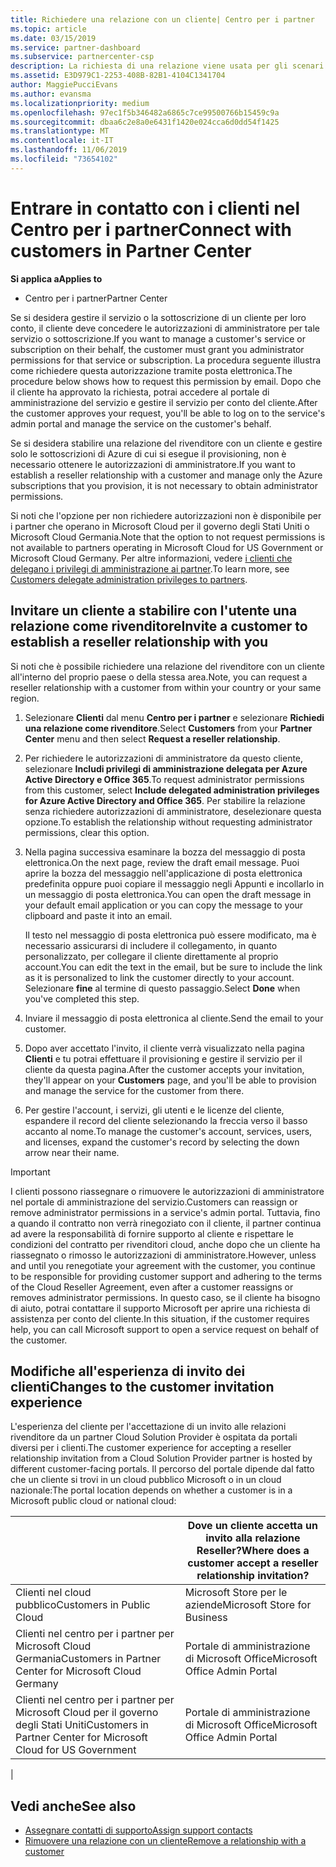 ```yaml
---
title: Richiedere una relazione con un cliente| Centro per i partner
ms.topic: article
ms.date: 03/15/2019
ms.service: partner-dashboard
ms.subservice: partnercenter-csp
description: La richiesta di una relazione viene usata per gli scenari multipartner e multicanale. È anche utile se un cliente rimuove i tuoi privilegi di amministratore delegato e devi ripristinarli per effettuare il provisioning o fornire supporto.
ms.assetid: E3D979C1-2253-408B-82B1-4104C1341704
author: MaggiePucciEvans
ms.author: evansma
ms.localizationpriority: medium
ms.openlocfilehash: 97ec1f5b346482a6865c7ce99500766b15459c9a
ms.sourcegitcommit: dbaa6c2e8a0e6431f1420e024cca6d0dd54f1425
ms.translationtype: MT
ms.contentlocale: it-IT
ms.lasthandoff: 11/06/2019
ms.locfileid: "73654102"
---
```

# <a name="connect-with-customers-in-partner-center"></a><span data-ttu-id="59fdf-104">Entrare in contatto con i clienti nel Centro per i partner</span><span class="sxs-lookup"><span data-stu-id="59fdf-104">Connect with customers in Partner Center</span></span>

<span data-ttu-id="59fdf-105">**Si applica a**</span><span class="sxs-lookup"><span data-stu-id="59fdf-105">**Applies to**</span></span>

-  <span data-ttu-id="59fdf-106">Centro per i partner</span><span class="sxs-lookup"><span data-stu-id="59fdf-106">Partner Center</span></span>

<span data-ttu-id="59fdf-107">Se si desidera gestire il servizio o la sottoscrizione di un cliente per loro conto, il cliente deve concedere le autorizzazioni di amministratore per tale servizio o sottoscrizione.</span><span class="sxs-lookup"><span data-stu-id="59fdf-107">If you want to manage a customer's service or subscription on their behalf, the customer must grant you administrator permissions for that service or subscription.</span></span> <span data-ttu-id="59fdf-108">La procedura seguente illustra come richiedere questa autorizzazione tramite posta elettronica.</span><span class="sxs-lookup"><span data-stu-id="59fdf-108">The procedure below shows how to request this permission by email.</span></span> <span data-ttu-id="59fdf-109">Dopo che il cliente ha approvato la richiesta, potrai accedere al portale di amministrazione del servizio e gestire il servizio per conto del cliente.</span><span class="sxs-lookup"><span data-stu-id="59fdf-109">After the customer approves your request, you'll be able to log on to the service's admin portal and manage the service on the customer's behalf.</span></span>

<span data-ttu-id="59fdf-110">Se si desidera stabilire una relazione del rivenditore con un cliente e gestire solo le sottoscrizioni di Azure di cui si esegue il provisioning, non è necessario ottenere le autorizzazioni di amministratore.</span><span class="sxs-lookup"><span data-stu-id="59fdf-110">If you want to establish a reseller relationship with a customer and manage only the Azure subscriptions that you provision, it is not necessary to obtain administrator permissions.</span></span>

<span data-ttu-id="59fdf-111">Si noti che l'opzione per non richiedere autorizzazioni non è disponibile per i partner che operano in Microsoft Cloud per il governo degli Stati Uniti o Microsoft Cloud Germania.</span><span class="sxs-lookup"><span data-stu-id="59fdf-111">Note that the option to not request permissions is not available to partners operating in Microsoft Cloud for US Government or Microsoft Cloud Germany.</span></span> <span data-ttu-id="59fdf-112">Per altre informazioni, vedere [i clienti che delegano i privilegi di amministrazione ai partner](https://docs.microsoft.com/partner-center/customers_revoke_admin_privileges).</span><span class="sxs-lookup"><span data-stu-id="59fdf-112">To learn more, see [Customers delegate administration privileges to partners](https://docs.microsoft.com/partner-center/customers_revoke_admin_privileges).</span></span>


## <a name="invite-a-customer-to-establish-a-reseller-relationship-with-you"></a><span data-ttu-id="59fdf-113">Invitare un cliente a stabilire con l'utente una relazione come rivenditore</span><span class="sxs-lookup"><span data-stu-id="59fdf-113">Invite a customer to establish a reseller relationship with you</span></span>

<span data-ttu-id="59fdf-114">Si noti che è possibile richiedere una relazione del rivenditore con un cliente all'interno del proprio paese o della stessa area.</span><span class="sxs-lookup"><span data-stu-id="59fdf-114">Note, you can request a reseller relationship with a customer from within your country or your same region.</span></span>

1.  <span data-ttu-id="59fdf-115">Selezionare **Clienti** dal menu **Centro per i partner** e selezionare **Richiedi una relazione come rivenditore**.</span><span class="sxs-lookup"><span data-stu-id="59fdf-115">Select **Customers** from your **Partner Center** menu and then select **Request a reseller relationship**.</span></span>

2.  <span data-ttu-id="59fdf-116">Per richiedere le autorizzazioni di amministratore da questo cliente, selezionare **Includi privilegi di amministrazione delegata per Azure Active Directory e Office 365**.</span><span class="sxs-lookup"><span data-stu-id="59fdf-116">To request administrator permissions from this customer, select **Include delegated administration privileges for Azure Active Directory and Office 365**.</span></span> <span data-ttu-id="59fdf-117">Per stabilire la relazione senza richiedere autorizzazioni di amministratore, deselezionare questa opzione.</span><span class="sxs-lookup"><span data-stu-id="59fdf-117">To establish the relationship without requesting administrator permissions, clear this option.</span></span> 

3.  <span data-ttu-id="59fdf-118">Nella pagina successiva esaminare la bozza del messaggio di posta elettronica.</span><span class="sxs-lookup"><span data-stu-id="59fdf-118">On the next page, review the draft email message.</span></span> <span data-ttu-id="59fdf-119">Puoi aprire la bozza del messaggio nell'applicazione di posta elettronica predefinita oppure puoi copiare il messaggio negli Appunti e incollarlo in un messaggio di posta elettronica.</span><span class="sxs-lookup"><span data-stu-id="59fdf-119">You can open the draft message in your default email application or you can copy the message to your clipboard and paste it into an email.</span></span> 

    <span data-ttu-id="59fdf-120">Il testo nel messaggio di posta elettronica può essere modificato, ma è necessario assicurarsi di includere il collegamento, in quanto personalizzato, per collegare il cliente direttamente al proprio account.</span><span class="sxs-lookup"><span data-stu-id="59fdf-120">You can edit the text in the email, but be sure to include the link as it is personalized to link the customer directly to your account.</span></span> <span data-ttu-id="59fdf-121">Selezionare **fine** al termine di questo passaggio.</span><span class="sxs-lookup"><span data-stu-id="59fdf-121">Select **Done** when you've completed this step.</span></span>

3.  <span data-ttu-id="59fdf-122">Inviare il messaggio di posta elettronica al cliente.</span><span class="sxs-lookup"><span data-stu-id="59fdf-122">Send the email to your customer.</span></span>

5.  <span data-ttu-id="59fdf-123">Dopo aver accettato l'invito, il cliente verrà visualizzato nella pagina **Clienti** e tu potrai effettuare il provisioning e gestire il servizio per il cliente da questa pagina.</span><span class="sxs-lookup"><span data-stu-id="59fdf-123">After the customer accepts your invitation, they'll appear on your **Customers** page, and you'll be able to provision and manage the service for the customer from there.</span></span>

 
6.  <span data-ttu-id="59fdf-124">Per gestire l'account, i servizi, gli utenti e le licenze del cliente, espandere il record del cliente selezionando la freccia verso il basso accanto al nome.</span><span class="sxs-lookup"><span data-stu-id="59fdf-124">To manage the customer's account, services, users, and licenses, expand the customer's record by selecting the down arrow near their name.</span></span>


> [!IMPORTANT]  
> <span data-ttu-id="59fdf-125">I clienti possono riassegnare o rimuovere le autorizzazioni di amministratore nel portale di amministrazione del servizio.</span><span class="sxs-lookup"><span data-stu-id="59fdf-125">Customers can reassign or remove administrator permissions in a service's admin portal.</span></span> <span data-ttu-id="59fdf-126">Tuttavia, fino a quando il contratto non verrà rinegoziato con il cliente, il partner continua ad avere la responsabilità di fornire supporto al cliente e rispettare le condizioni del contratto per rivenditori cloud, anche dopo che un cliente ha riassegnato o rimosso le autorizzazioni di amministratore.</span><span class="sxs-lookup"><span data-stu-id="59fdf-126">However, unless and until you renegotiate your agreement with the customer, you continue to be responsible for providing customer support and adhering to the terms of the Cloud Reseller Agreement, even after a customer reassigns or removes administrator permissions.</span></span> <span data-ttu-id="59fdf-127">In questo caso, se il cliente ha bisogno di aiuto, potrai contattare il supporto Microsoft per aprire una richiesta di assistenza per conto del cliente.</span><span class="sxs-lookup"><span data-stu-id="59fdf-127">In this situation, if the customer requires help, you can call Microsoft support to open a service request on behalf of the customer.</span></span>

## <a name="changes-to-the-customer-invitation-experience"></a><span data-ttu-id="59fdf-128">Modifiche all'esperienza di invito dei clienti</span><span class="sxs-lookup"><span data-stu-id="59fdf-128">Changes to the customer invitation experience</span></span>

<span data-ttu-id="59fdf-129">L'esperienza del cliente per l'accettazione di un invito alle relazioni rivenditore da un partner Cloud Solution Provider è ospitata da portali diversi per i clienti.</span><span class="sxs-lookup"><span data-stu-id="59fdf-129">The customer experience for accepting a reseller relationship invitation from a Cloud Solution Provider partner is hosted by different customer-facing portals.</span></span> <span data-ttu-id="59fdf-130">Il percorso del portale dipende dal fatto che un cliente si trovi in un cloud pubblico Microsoft o in un cloud nazionale:</span><span class="sxs-lookup"><span data-stu-id="59fdf-130">The portal location depends on whether a customer is in a Microsoft public cloud or national cloud:</span></span> 

|  | <span data-ttu-id="59fdf-131">Dove un cliente accetta un invito alla relazione Reseller?</span><span class="sxs-lookup"><span data-stu-id="59fdf-131">Where does a customer accept a reseller relationship invitation?</span></span> |
|---------|---------
| <span data-ttu-id="59fdf-132">Clienti nel cloud pubblico</span><span class="sxs-lookup"><span data-stu-id="59fdf-132">Customers in Public Cloud</span></span> | <span data-ttu-id="59fdf-133">Microsoft Store per le aziende</span><span class="sxs-lookup"><span data-stu-id="59fdf-133">Microsoft Store for Business</span></span> |
| <span data-ttu-id="59fdf-134">Clienti nel centro per i partner per Microsoft Cloud Germania</span><span class="sxs-lookup"><span data-stu-id="59fdf-134">Customers in Partner Center for Microsoft Cloud Germany</span></span> | <span data-ttu-id="59fdf-135">Portale di amministrazione di Microsoft Office</span><span class="sxs-lookup"><span data-stu-id="59fdf-135">Microsoft Office Admin Portal</span></span> |
| <span data-ttu-id="59fdf-136">Clienti nel centro per i partner per Microsoft Cloud per il governo degli Stati Uniti</span><span class="sxs-lookup"><span data-stu-id="59fdf-136">Customers in Partner Center for Microsoft Cloud for US Government</span></span> | <span data-ttu-id="59fdf-137">Portale di amministrazione di Microsoft Office</span><span class="sxs-lookup"><span data-stu-id="59fdf-137">Microsoft Office Admin Portal</span></span> |
|

## <a name="see-also"></a><span data-ttu-id="59fdf-138">Vedi anche</span><span class="sxs-lookup"><span data-stu-id="59fdf-138">See also</span></span>

- [<span data-ttu-id="59fdf-139">Assegnare contatti di supporto</span><span class="sxs-lookup"><span data-stu-id="59fdf-139">Assign support contacts</span></span>](assign-support-contacts.md)
- [<span data-ttu-id="59fdf-140">Rimuovere una relazione con un cliente</span><span class="sxs-lookup"><span data-stu-id="59fdf-140">Remove a relationship with a customer</span></span>](remove-a-relationship.md)
